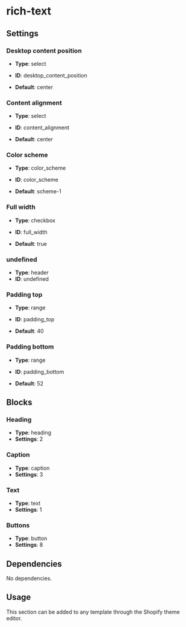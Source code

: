 # rich-text



## Settings


### Desktop content position
- **Type**: select
- **ID**: desktop_content_position

- **Default**: center

### Content alignment
- **Type**: select
- **ID**: content_alignment

- **Default**: center

### Color scheme
- **Type**: color_scheme
- **ID**: color_scheme

- **Default**: scheme-1

### Full width
- **Type**: checkbox
- **ID**: full_width

- **Default**: true

### undefined
- **Type**: header
- **ID**: undefined



### Padding top
- **Type**: range
- **ID**: padding_top

- **Default**: 40

### Padding bottom
- **Type**: range
- **ID**: padding_bottom

- **Default**: 52


## Blocks


### Heading
- **Type**: heading
- **Settings**: 2

### Caption
- **Type**: caption
- **Settings**: 3

### Text
- **Type**: text
- **Settings**: 1

### Buttons
- **Type**: button
- **Settings**: 8


## Dependencies

No dependencies.

## Usage

This section can be added to any template through the Shopify theme editor.


